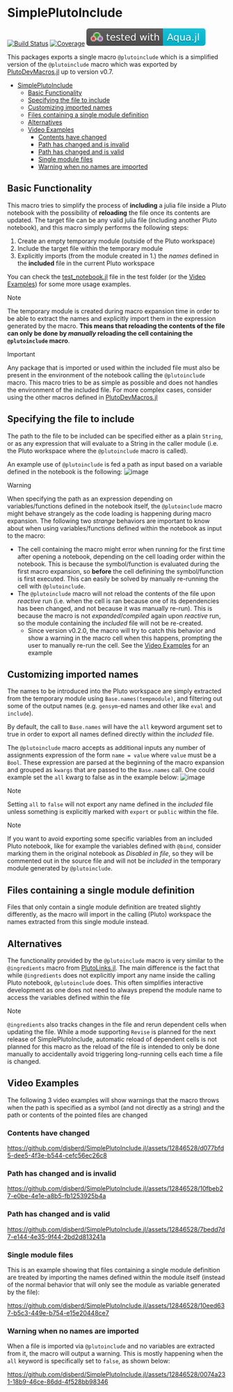 # SimplePlutoInclude

<!-- [![Stable](https://img.shields.io/badge/docs-stable-blue.svg)](https://disberd.github.io/SimplePlutoInclude.jl/)
[![Dev](https://img.shields.io/badge/docs-dev-blue.svg)](https://disberd.github.io/SimplePlutoInclude.jl/dev) -->
[![Build Status](https://github.com/disberd/SimplePlutoInclude.jl/actions/workflows/CI.yml/badge.svg?branch=main)](https://github.com/disberd/SimplePlutoInclude.jl/actions/workflows/CI.yml?query=branch%3Amain)
[![Coverage](https://codecov.io/gh/disberd/SimplePlutoInclude.jl/branch/main/graph/badge.svg)](https://codecov.io/gh/disberd/SimplePlutoInclude.jl)
[![Aqua QA](https://raw.githubusercontent.com/JuliaTesting/Aqua.jl/master/badge.svg)](https://github.com/JuliaTesting/Aqua.jl)

This packages exports a single macro `@plutoinclude` which is a simplified version of the `@plutoinclude` macro which was exported by [PlutoDevMacros.jl](https://github.com/disberd/PlutoDevMacros.jl) up to version v0.7.

- [SimplePlutoInclude](#simpleplutoinclude)
  - [Basic Functionality](#basic-functionality)
  - [Specifying the file to include](#specifying-the-file-to-include)
  - [Customizing imported names](#customizing-imported-names)
  - [Files containing a single module definition](#files-containing-a-single-module-definition)
  - [Alternatives](#alternatives)
  - [Video Examples](#video-examples)
    - [Contents have changed](#contents-have-changed)
    - [Path has changed and is invalid](#path-has-changed-and-is-invalid)
    - [Path has changed and is valid](#path-has-changed-and-is-valid)
    - [Single module files](#single-module-files)
    - [Warning when no names are imported](#warning-when-no-names-are-imported)

## Basic Functionality
This macro tries to simplify the process of __including__ a julia file inside a Pluto notebook with the possibility of __reloading__ the file once its contents are updated.
The target file can be any valid julia file (including another Pluto notebook), and this macro simply performs the following steps:
1. Create an empty temporary module (outside of the Pluto workspace)
2. Include the target file within the temporary module
3. Explicitly imports (from the module created in 1.) the _names_ defined in the __included__ file in the current Pluto workspace

You can check the [test_notebook.jl](test/test_notebook.jl) file in the test folder (or the [Video Examples](#video-examples)) for some more usage examples.

> [!NOTE]
> The temporary module is created during macro expansion time in order to be able to extract the names and explicitly import them in the expression generated by the macro. **This means that reloading the contents of the file can only be done by _manually_ reloading the cell containing the `@plutoinclude` macro**.

> [!IMPORTANT]
> Any package that is imported or used within the included file must also be present in the environment of the notebook calling the `@plutoinclude` macro. 
> This macro tries to be as simple as possible and does not handles the environment of the included file. For more complex cases, consider using the other macros defined in [PlutoDevMacros.jl](https://github.com/disberd/PlutoDevMacros.jl)

## Specifying the file to include
The path to the file to be included can be specified either as a plain `String`, or as any expression that will evaluate to a String in the caller module (i.e. the Pluto workspace where the `@plutoinclude` macro is called).

An example use of `@plutoinclude` is fed a path as input based on a variable defined in the notebook is the following:
![image](https://github.com/disberd/SimplePlutoInclude.jl/assets/12846528/3eabe137-ca4a-46a3-a68b-a1c66a18d1aa)

> [!WARNING]
> When specifying the path as an expression depending on variables/functions defined in the notebook itself, the `@plutoinclude` macro might behave strangely as the code loading is happening during macro expansion. The following two _strange_ behaviors are important to know about when using variables/functions defined within the notebook as input to the macro:
> - The cell containing the macro might error when running for the first time after opening a notebook, depending on the cell loading order within the notebook. This is because the symbol/function is evaluated during the first macro expansion, so **before** the cell definining the symbol/function is first executed. This can easily be solved by manually re-running the cell with `@plutoinclude`.
> - The `@plutoinclude` macro will not reload the contents of the file upon _reactive_ run (i.e. when the cell is ran because one of its dependencies has been changed, and not because it was manually re-run). This is because the macro is not _expanded_/_compiled_ again upon _reactive_ run, so the module containing the _included_ file will not be re-created. 
>   - Since version v0.2.0, the macro will try to catch this behavior and show a warning in the macro cell when this happens, prompting the user to manually re-run the cell. See the [Video Examples](#video-examples) for an example

## Customizing imported names
The names to be introduced into the Pluto workspace are simply extracted from the temporary module using `Base.names(tempmodule)`, and filtering out some of the output names (e.g. `gensym`-ed names and other like `eval` and `include`).

By default, the call to `Base.names` will have the `all` keyword argument set to true in order to export all names defined directly within the _included_ file.

The `@plutoinclude` macro accepts as additional inputs any number of assignments expression of the form `name = value` where `value` must be a `Bool`. These expression are parsed at the beginning of the macro expansion and grouped as `kwargs` that are passed to the `Base.names` call. One could example set the `all` kwarg to false as in the example below:
![image](https://github.com/disberd/SimplePlutoInclude.jl/assets/12846528/3abd2ac3-ce6d-40ac-8e54-a761ae205a6a)

> [!NOTE]
> Setting `all` to `false` will not export any name defined in the _included_ file unless something is explicitly marked with `export` or `public` within the file.

> [!NOTE]
> If you want to avoid exporting some specific variables from an included Pluto notebook, like for example the variables defined with `@bind`, consider marking them in the original notebook as _Disabled in file_, so they will be commented out in the source file and will not be _included_ in the temporary module generated by `@plutoinclude`.

## Files containing a single module definition
Files that only contain a single module definition are treated slightly differently, as the macro will import in the calling (Pluto) workspace the names extracted from this single module instead.

## Alternatives
The functionality provided by the `@plutoinclude` macro is very similar to the `@ingredients` macro from [PlutoLinks.jl](https://github.com/JuliaPluto/PlutoLinks.jl). The main difference is the fact that while `@ingredients` does not explicitly import any name inside the calling Pluto notebook, `@plutoinclude` does.
This often simplifies interactive development as one does not need to always prepend the module name to access the variables defined within the file
> [!NOTE]
> `@ingredients` also tracks changes in the file and rerun dependent cells when updating the file. While a mode supporting `Revise` is planned for the next release of SimplePlutoInclude, automatic reload of dependent cells is not planned for this macro as the reload of the file is intended to only be done manually to accidentally avoid triggering long-running cells each time a file is changed. 

## Video Examples
The following 3 video examples will show warnings that the macro throws when the path is specified as a symbol (and not directly as a string) and the path or contents of the pointed files are changed
### Contents have changed
https://github.com/disberd/SimplePlutoInclude.jl/assets/12846528/d077bfd5-dee5-4f3e-b544-cefc56ec26c8
### Path has changed and is invalid
https://github.com/disberd/SimplePlutoInclude.jl/assets/12846528/10fbeb27-e0be-4e1e-a8b5-fb1253925b4a
### Path has changed and is valid
https://github.com/disberd/SimplePlutoInclude.jl/assets/12846528/7bedd7d7-e144-4e35-9f44-2bd2d813241a
### Single module files
This is an example showing that files containing a single module definition are treated by importing the names defined within the module itself (instead of the normal behavior that will only see the module as variable generated by the file):

https://github.com/disberd/SimplePlutoInclude.jl/assets/12846528/10eed637-b5c3-449e-b754-e15e20448ce7
### Warning when no names are imported
When a file is imported via `@plutoinclude` and no variables are extracted from it, the macro will output a warning. This is mostly happening when the `all` keyword is specifically set to `false`, as shown below:

https://github.com/disberd/SimplePlutoInclude.jl/assets/12846528/0074a231-18b9-46ce-86dd-4f528bb98346
